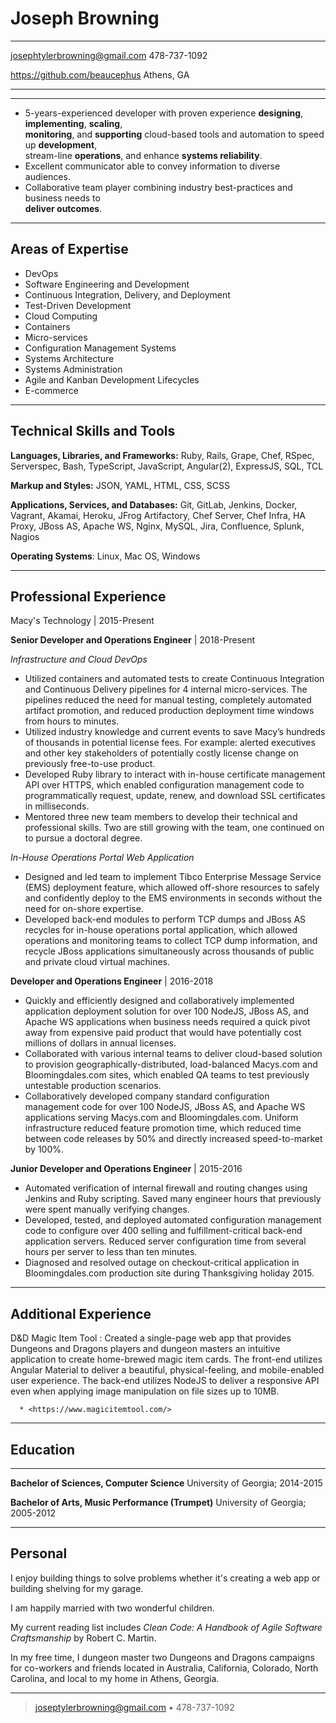 # Joseph Browning

-------------------------------- -------------
<josephtylerbrowning@gmail.com>   478-737-1092

<https://github.com/beaucephus>     Athens, GA
-------------------------------- -------------

---   

* 5-years-experienced developer with proven experience __designing__, __implementing__, __scaling__, \
__monitoring__, and __supporting__ cloud-based tools and automation to speed up __development__, \
stream-line __operations__, and enhance __systems reliability__.
* Excellent communicator able to convey information to diverse audiences.
* Collaborative team player combining industry best-practices and business needs to \
__deliver outcomes__.

----

## Areas of Expertise  

* DevOps
* Software Engineering and Development
* Continuous Integration, Delivery, and Deployment
* Test-Driven Development
* Cloud Computing
* Containers
* Micro-services
* Configuration Management Systems
* Systems Architecture
* Systems Administration
* Agile and Kanban Development Lifecycles
* E-commerce

<!-- <table>
    <tr>
        <td>DevOps</td>
        <td>Containers</td>
    </tr>
    <tr>
        <td>Software Engineering and Development</td>
        <td>Micro-services</td>
    </tr>
    <tr>
        <td>Continuous Integration, Delivery, and Deployment</td>
        <td>Configuration Management Systems</td>
    </tr>
    <tr>
        <td>Test-Driven Development</td>
        <td>Systems Architecture</td>
    </tr>
    <tr>
        <td>Cloud Computing</td>
        <td>Systems Administration</td>
    </tr>
    <tr>
        <td>Agile and Kanban Development Lifecycles</td>
        <td>E-commerce</td>
    </tr>
</table> -->

----

## Technical Skills and Tools

__Languages, Libraries, and Frameworks:__ Ruby, Rails, Grape, Chef, RSpec, Serverspec, Bash, TypeScript, JavaScript, Angular(2), ExpressJS, SQL, TCL

__Markup and Styles:__ JSON, YAML, HTML, CSS, SCSS

__Applications, Services, and Databases:__ Git, GitLab, Jenkins, Docker, Vagrant, Akamai, Heroku, JFrog Artifactory, Chef Server, Chef Infra, HA Proxy, JBoss AS, Apache WS, Nginx, MySQL, Jira, Confluence, Splunk, Nagios

__Operating Systems__: Linux, Mac OS, Windows

----

## Professional Experience

Macy's Technology | 2015-Present

__Senior Developer and Operations Engineer__ | 2018-Present

_Infrastructure and Cloud DevOps_

* Utilized containers and automated tests to create Continuous Integration and Continuous Delivery pipelines for 4
internal micro-services. The pipelines reduced the need for manual testing, completely automated artifact promotion,
and reduced production deployment time windows from hours to minutes.
* Utilized industry knowledge and current events to save Macy’s hundreds of thousands in potential license fees.  For example: alerted executives and other key stakeholders of potentially costly license change on previously free-to-use product.
* Developed Ruby library to interact with in-house certificate management API over HTTPS, which enabled configuration
management code to programmatically request, update, renew, and download SSL certificates in milliseconds.
* Mentored three new team members to develop their technical and professional skills. Two are still growing with the
team, one continued on to pursue a doctoral degree.

_In-House Operations Portal Web Application_

* Designed and led team to implement Tibco Enterprise Message Service (EMS) deployment feature, which allowed
off-shore resources to safely and confidently deploy to the EMS environments in seconds without the need for on-shore
expertise.
* Developed back-end modules to perform TCP dumps and JBoss AS recycles for in-house operations portal application,
which allowed operations and monitoring teams to collect TCP dump information, and recycle JBoss applications
simultaneously across thousands of public and private cloud virtual machines.

__Developer and Operations Engineer__ | 2016-2018

* Quickly and efficiently designed and collaboratively implemented application deployment solution for over 100 NodeJS,
JBoss AS, and Apache WS applications when business needs required a quick pivot away from expensive paid product that
would have potentially cost millions of dollars in annual licenses.
* Collaborated with various internal teams to deliver cloud-based solution to provision geographically-distributed,
load-balanced Macys.com and Bloomingdales.com sites, which enabled QA teams to test previously untestable production
scenarios.
* Collaboratively developed company standard configuration management code for over 100 NodeJS, JBoss AS, and Apache WS
applications serving Macys.com and Bloomingdales.com. Uniform infrastructure reduced feature promotion time, which
reduced time between code releases by 50% and directly increased speed-to-market by 100%.

__Junior Developer and Operations Engineer__ | 2015-2016

* Automated verification of internal firewall and routing changes using Jenkins and Ruby scripting. Saved many
engineer hours that previously were spent manually verifying changes.
* Developed, tested, and deployed automated configuration management code to configure over 400 selling and
fulfillment-critical back-end application servers. Reduced server configuration time from several hours per server to less than ten minutes.  
* Diagnosed and resolved outage on checkout-critical application in Bloomingdales.com production site during
Thanksgiving holiday 2015.

----

## Additional Experience

D&D Magic Item Tool
: Created a single-page web app that provides Dungeons and Dragons players and dungeon masters an intuitive application
to create home-brewed magic item cards. The front-end utilizes Angular Material to deliver a beautiful,
physical-feeling, and mobile-enabled user experience. The back-end utilizes NodeJS to deliver a responsive API even
when applying image manipulation on file sizes up to 10MB.

      * <https://www.magicitemtool.com/>

----

## Education

-------------------------------------------------- ---------------------------------
__Bachelor of Sciences, Computer Science__          University of Georgia; 2014-2015

__Bachelor of Arts, Music Performance (Trumpet)__   University of Georgia; 2005-2012
-------------------------------------------------- ---------------------------------

## Personal
I enjoy building things to solve problems whether it's creating a web app or building shelving for my garage.

I am happily married with two wonderful children.

My current reading list includes _Clean Code: A Handbook of Agile Software Craftsmanship_ by Robert C. Martin.

In my free time, I dungeon master two Dungeons and Dragons campaigns for co-workers and friends located in Australia,
California, Colorado, North Carolina, and local to my home in Athens, Georgia.

----

> <joseptylerbrowning@gmail.com> • 478-737-1092
